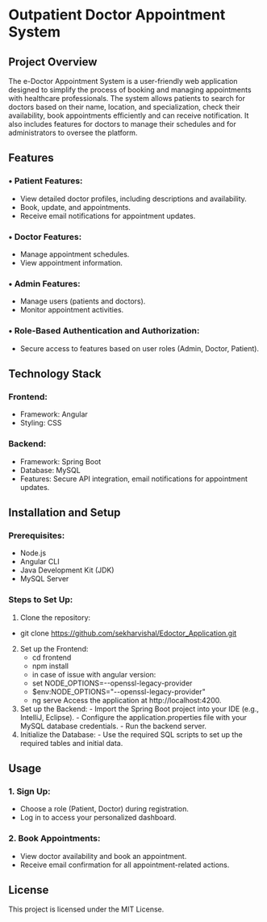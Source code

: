 # Outpatient Doctor Appointment System
## Project Overview
The e-Doctor Appointment System is a user-friendly web application designed to simplify the process of booking and managing appointments with healthcare professionals. The system allows patients to search for doctors based on their name, location, and specialization, check their availability, book appointments efficiently and can receive notification. It also includes features for doctors to manage their schedules and for administrators to oversee the platform.
## Features
### •	Patient Features:
  -	View detailed doctor profiles, including descriptions and availability.
  -	Book, update, and appointments.
  -	Receive email notifications for appointment updates.
### •	Doctor Features:
  -	Manage appointment schedules.
  -	View appointment information.
### •	Admin Features:
  -	Manage users (patients and doctors).
  -	Monitor appointment activities.
### •	Role-Based Authentication and Authorization:
  -	Secure access to features based on user roles (Admin, Doctor, Patient).
## Technology Stack
### Frontend:
  -	Framework: Angular
  -	Styling: CSS
### Backend:
  -	Framework: Spring Boot
  -	Database: MySQL
  -	Features: Secure API integration, email notifications for appointment updates.
## Installation and Setup
### Prerequisites:
  -	Node.js
  -	Angular CLI
  -	Java Development Kit (JDK)
  -	MySQL Server
### Steps to Set Up:
  1.	Clone the repository:
  -	git clone https://github.com/sekharvishal/Edoctor_Application.git
  2.	Set up the Frontend:
        -	cd frontend
        -	npm install
        -	in case of issue with angular version: 
        -	set NODE_OPTIONS=--openssl-legacy-provider 
        -	$env:NODE_OPTIONS="--openssl-legacy-provider"
        -	ng serve
  Access the application at http://localhost:4200.
  3.	Set up the Backend:
    -	Import the Spring Boot project into your IDE (e.g., IntelliJ, Eclipse).
    -	Configure the application.properties file with your MySQL database credentials.
    -	Run the backend server.
  4.	Initialize the Database:
    -	Use the required SQL scripts to set up the required tables and initial data.
## Usage
 ### 1.	Sign Up:
  -	Choose a role (Patient, Doctor) during registration.
  -	Log in to access your personalized dashboard.
 ### 2.	Book Appointments:
  -	View doctor availability and book an appointment.
  -	Receive email confirmation for all appointment-related actions.
## License
  This project is licensed under the MIT License.

